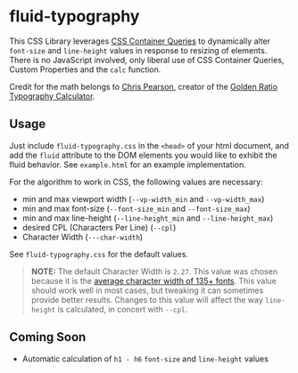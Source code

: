 # fluid-typography

This CSS Library leverages [CSS Container Queries](https://developer.mozilla.org/en-US/docs/Web/CSS/CSS_container_queries) to dynamically alter `font-size` and `line-height` values in response to resizing of elements. There is no JavaScript involved, only liberal use of CSS Container Queries, Custom Properties and the `calc` function.

Credit for the math belongs to [Chris Pearson](https://pearsonified.com/about/), creator of the [Golden Ratio Typography Calculator](https://grtcalculator.com/).

## Usage

Just include `fluid-typography.css` in the `<head>` of your html document, and add the `fluid` attribute to the DOM elements you would like to exhibit the fluid behavior. See `example.html` for an example implementation.

For the algorithm to work in CSS, the following values are necessary:

- min and max viewport width (`--vp-width_min` and `--vp-width_max`)
- min and max font-size (`--font-size_min` and `--font-size_max`)
- min and max line-height (`--line-height_min` and `--line-height_max`)
- desired CPL (Characters Per Line) (`--cpl`)
- Character Width (`---char-width`)

See `fluid-typography.css` for the default values.

> **NOTE:** The default Character Width is `2.27`. This value was chosen because it is the [average character width of 135+ fonts](https://grtcalculator.com/math/#section-width-factor). This value should work well in most cases, but tweaking it can sometimes provide better results. Changes to this value will affect the way `line-height` is calculated, in concert with `--cpl`.

## Coming Soon

- Automatic calculation of `h1 - h6` `font-size` and `line-height` values
